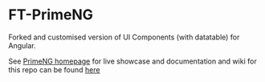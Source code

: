 # FT-PrimeNG

Forked and customised version of UI Components (with datatable) for Angular.

See [PrimeNG homepage](http://www.primefaces.org/primeng) for live showcase and documentation and wiki for this repo can be found [here](https://github.com/FastTrack360/ft-primeng/wiki)
